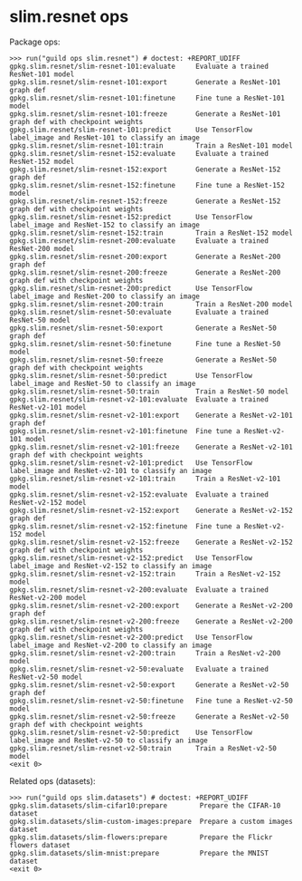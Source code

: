# slim.resnet ops

Package ops:

    >>> run("guild ops slim.resnet") # doctest: +REPORT_UDIFF
    gpkg.slim.resnet/slim-resnet-101:evaluate     Evaluate a trained ResNet-101 model
    gpkg.slim.resnet/slim-resnet-101:export       Generate a ResNet-101 graph def
    gpkg.slim.resnet/slim-resnet-101:finetune     Fine tune a ResNet-101 model
    gpkg.slim.resnet/slim-resnet-101:freeze       Generate a ResNet-101 graph def with checkpoint weights
    gpkg.slim.resnet/slim-resnet-101:predict      Use TensorFlow label_image and ResNet-101 to classify an image
    gpkg.slim.resnet/slim-resnet-101:train        Train a ResNet-101 model
    gpkg.slim.resnet/slim-resnet-152:evaluate     Evaluate a trained ResNet-152 model
    gpkg.slim.resnet/slim-resnet-152:export       Generate a ResNet-152 graph def
    gpkg.slim.resnet/slim-resnet-152:finetune     Fine tune a ResNet-152 model
    gpkg.slim.resnet/slim-resnet-152:freeze       Generate a ResNet-152 graph def with checkpoint weights
    gpkg.slim.resnet/slim-resnet-152:predict      Use TensorFlow label_image and ResNet-152 to classify an image
    gpkg.slim.resnet/slim-resnet-152:train        Train a ResNet-152 model
    gpkg.slim.resnet/slim-resnet-200:evaluate     Evaluate a trained ResNet-200 model
    gpkg.slim.resnet/slim-resnet-200:export       Generate a ResNet-200 graph def
    gpkg.slim.resnet/slim-resnet-200:freeze       Generate a ResNet-200 graph def with checkpoint weights
    gpkg.slim.resnet/slim-resnet-200:predict      Use TensorFlow label_image and ResNet-200 to classify an image
    gpkg.slim.resnet/slim-resnet-200:train        Train a ResNet-200 model
    gpkg.slim.resnet/slim-resnet-50:evaluate      Evaluate a trained ResNet-50 model
    gpkg.slim.resnet/slim-resnet-50:export        Generate a ResNet-50 graph def
    gpkg.slim.resnet/slim-resnet-50:finetune      Fine tune a ResNet-50 model
    gpkg.slim.resnet/slim-resnet-50:freeze        Generate a ResNet-50 graph def with checkpoint weights
    gpkg.slim.resnet/slim-resnet-50:predict       Use TensorFlow label_image and ResNet-50 to classify an image
    gpkg.slim.resnet/slim-resnet-50:train         Train a ResNet-50 model
    gpkg.slim.resnet/slim-resnet-v2-101:evaluate  Evaluate a trained ResNet-v2-101 model
    gpkg.slim.resnet/slim-resnet-v2-101:export    Generate a ResNet-v2-101 graph def
    gpkg.slim.resnet/slim-resnet-v2-101:finetune  Fine tune a ResNet-v2-101 model
    gpkg.slim.resnet/slim-resnet-v2-101:freeze    Generate a ResNet-v2-101 graph def with checkpoint weights
    gpkg.slim.resnet/slim-resnet-v2-101:predict   Use TensorFlow label_image and ResNet-v2-101 to classify an image
    gpkg.slim.resnet/slim-resnet-v2-101:train     Train a ResNet-v2-101 model
    gpkg.slim.resnet/slim-resnet-v2-152:evaluate  Evaluate a trained ResNet-v2-152 model
    gpkg.slim.resnet/slim-resnet-v2-152:export    Generate a ResNet-v2-152 graph def
    gpkg.slim.resnet/slim-resnet-v2-152:finetune  Fine tune a ResNet-v2-152 model
    gpkg.slim.resnet/slim-resnet-v2-152:freeze    Generate a ResNet-v2-152 graph def with checkpoint weights
    gpkg.slim.resnet/slim-resnet-v2-152:predict   Use TensorFlow label_image and ResNet-v2-152 to classify an image
    gpkg.slim.resnet/slim-resnet-v2-152:train     Train a ResNet-v2-152 model
    gpkg.slim.resnet/slim-resnet-v2-200:evaluate  Evaluate a trained ResNet-v2-200 model
    gpkg.slim.resnet/slim-resnet-v2-200:export    Generate a ResNet-v2-200 graph def
    gpkg.slim.resnet/slim-resnet-v2-200:freeze    Generate a ResNet-v2-200 graph def with checkpoint weights
    gpkg.slim.resnet/slim-resnet-v2-200:predict   Use TensorFlow label_image and ResNet-v2-200 to classify an image
    gpkg.slim.resnet/slim-resnet-v2-200:train     Train a ResNet-v2-200 model
    gpkg.slim.resnet/slim-resnet-v2-50:evaluate   Evaluate a trained ResNet-v2-50 model
    gpkg.slim.resnet/slim-resnet-v2-50:export     Generate a ResNet-v2-50 graph def
    gpkg.slim.resnet/slim-resnet-v2-50:finetune   Fine tune a ResNet-v2-50 model
    gpkg.slim.resnet/slim-resnet-v2-50:freeze     Generate a ResNet-v2-50 graph def with checkpoint weights
    gpkg.slim.resnet/slim-resnet-v2-50:predict    Use TensorFlow label_image and ResNet-v2-50 to classify an image
    gpkg.slim.resnet/slim-resnet-v2-50:train      Train a ResNet-v2-50 model
    <exit 0>

Related ops (datasets):

    >>> run("guild ops slim.datasets") # doctest: +REPORT_UDIFF
    gpkg.slim.datasets/slim-cifar10:prepare        Prepare the CIFAR-10 dataset
    gpkg.slim.datasets/slim-custom-images:prepare  Prepare a custom images dataset
    gpkg.slim.datasets/slim-flowers:prepare        Prepare the Flickr flowers dataset
    gpkg.slim.datasets/slim-mnist:prepare          Prepare the MNIST dataset
    <exit 0>
